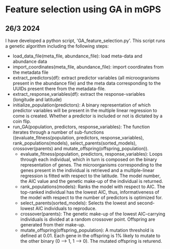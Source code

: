 # Feature selection using GA in mGPS 

## 26/3 2024 

I have developed a python script, 'GA_feature_selection.py'. This script runs a genetic algorithm including the following steps: 
- load_data_file(meta_file, abundance_file): load meta-data and abundance data
- import_coordinates(meta_file, abundance_file): import coordinates from the metadata file
- extract_predictors(df): extract predictor variables (all microogranisms present in the abundance file) and the meta data corresponding to the UUIDs present there from the metadata-file. 
- extract_response_variables(df): extract the response-variables (longitude and latitude) 
- initialize_population(predictors): A binary representation of which predictor variables will be present in the multiple linear regression to come is created. Whether a predictor is included or not is dictated by a coin flip. 
- run_GA(population, predictors, response_variables): The function iterates through a number of sub-functions ((evaluate_fitness(population, predictors, response_variables), rank_populations(models), select_parents(sorted_models), crossover(parents) and mutate_offspring(offspring_population)). 
	- evaluate_fitness(population, predictors, response_variables): Loops through each individual, which in turn is composed on the binary representation of genes. The microorganisms corresponding to the genes present in the individual is retrieved and a multiple-linear regression is fitted with respect to the latitude. The model number, the AIC value and the genetic make-up of the individual is returned. 
	- rank_populations(models): Ranks the model with respect to AIC. The top-ranked individual has the lowest AIC, thus, informativeness of the model with respect to the number of predictors is optimized for. 
	- select_parents(sorted_models): Selects the lowest and second-lowest AIC individuals to reproduce.
	- crossover(parents): The genetic make-up of the lowest AIC-carrying individuals is divided at a random crossover point. Offspring are generated from their make-up.
	- mutate_offspring(offspring_population): A mutation threshold is defined at 0.01. Each gene in the offspring is 1% likely to mutate to the other binary (0 --> 1, 1 --> 0). The mutated offspring is returend.


